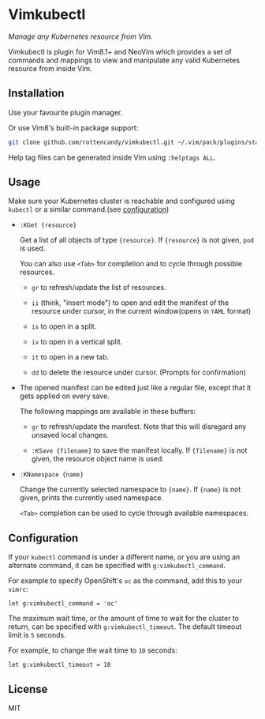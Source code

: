 Vimkubectl
======

_Manage any Kubernetes resource from Vim._

Vimkubectl is plugin for Vim8.1+ and NeoVim which provides a set of commands and mappings to view and manipulate any valid Kubernetes resource from inside Vim.


Installation
------------

Use your favourite plugin manager.

Or use Vim8's built-in package support:
```sh
git clone github.com/rottencandy/vimkubectl.git ~/.vim/pack/plugins/start/vimkubectl
```

Help tag files can be generated inside Vim using `:helptags ALL`.


Usage
-----

Make sure your Kubernetes cluster is reachable and configured using `kubectl` or a similar command.(see [configuration](#configuration))

- `:KGet {resource}`

  Get a list of all objects of type `{resource}`. If `{resource}` is not given, `pod` is used.

  You can also use `<Tab>` for completion and to cycle through possible resources.

  - `gr` to refresh/update the list of resources.

  - `ii` (think, "insert mode") to open and edit the manifest of the resource under cursor, in the current window(opens in `YAML` format)

  - `is` to open in a split.

  - `iv` to open in a vertical split.

  - `it` to open in a new tab.

  - `dd` to delete the resource under cursor. (Prompts for confirmation)

- The opened manifest can be edited just like a regular file, except that it gets applied on every save.

  The following mappings are available in these buffers:

  - `gr` to refresh/update the manifest. Note that this will disregard any unsaved local changes.

  - `:KSave {filename}` to save the manifest locally. If `{filename}` is not given, the resource object name is used.

- `:KNamespace {name}`

  Change the currently selected namespace to `{name}`. If `{name}` is not given, prints the currently used namespace.

  `<Tab>` completion can be used to cycle through available namespaces.

Configuration
------------

If your `kubectl` command is under a different name, or you are using an alternate command, it can be specified with `g:vimkubectl_command`.

For example to specify OpenShift's `oc` as the command, add this to your `vimrc`:
```
let g:vimkubectl_command = 'oc'
```

The maximum wait time, or the amount of time to wait for the cluster to return, can be specified with `g:vimkubectl_timeout`. The default timeout limit is `5` seconds.

For example, to change the wait time to `10` seconds:
```
let g:vimkubectl_timeout = 10
```


License
-------

MIT
